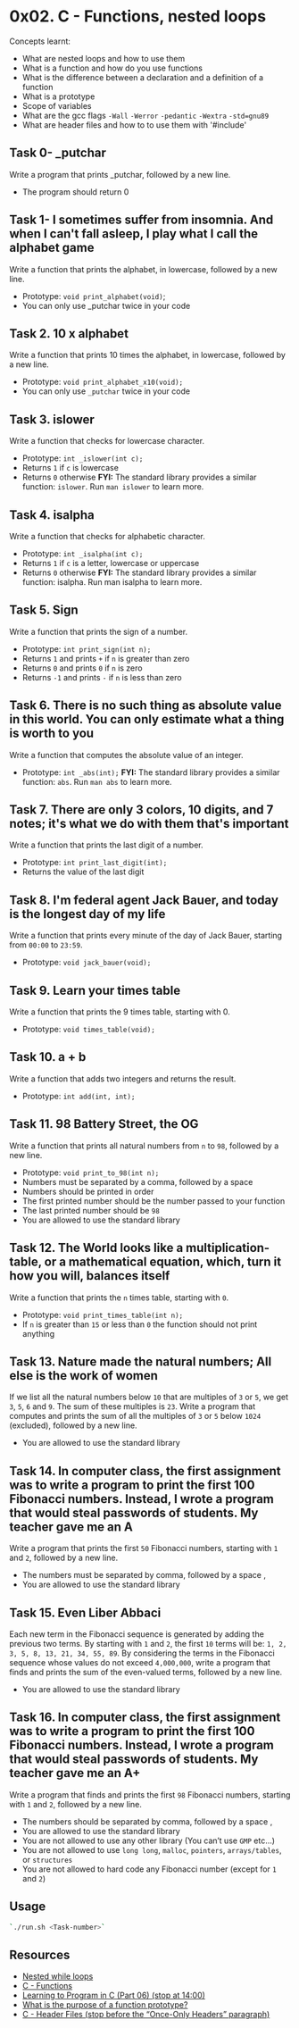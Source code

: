 # 0x02. C - Functions, nested loops
Concepts learnt:
- What are nested loops and how to use them
- What is a function and how do you use functions
- What is the difference between a declaration and a definition of a function
- What is a prototype
- Scope of variables
- What are the gcc flags `-Wall` `-Werror` `-pedantic` `-Wextra` `-std=gnu89`
- What are header files and how to to use them with '#include'
  
## Task 0- _putchar
Write a program that prints _putchar, followed by a new line.
- The program should return 0

## Task 1- I sometimes suffer from insomnia. And when I can't fall asleep, I play what I call the alphabet game
Write a function that prints the alphabet, in lowercase, followed by a new line.
- Prototype: `void print_alphabet(void)`;
- You can only use _putchar twice in your code
## Task 2. 10 x alphabet
Write a function that prints 10 times the alphabet, in lowercase, followed by a new line.
- Prototype: `void print_alphabet_x10(void);`
- You can only use `_putchar` twice in your code
## Task 3. islower
Write a function that checks for lowercase character.
- Prototype: `int _islower(int c);`
- Returns `1` if `c` is lowercase
- Returns `0` otherwise
**FYI:** The standard library provides a similar function: `islower`. Run `man islower` to learn more.
## Task 4. isalpha
Write a function that checks for alphabetic character.
- Prototype:  `int _isalpha(int c);`
- Returns `1` if `c` is a letter, lowercase or uppercase
- Returns `0` otherwise
**FYI:** The standard library provides a similar function: isalpha. Run man isalpha to learn more.
## Task 5. Sign
Write a function that prints the sign of a number.
- Prototype: `int print_sign(int n);`
- Returns `1` and prints `+` if `n` is greater than zero
- Returns `0` and prints `0` if `n` is zero
- Returns `-1` and prints `-` if `n` is less than zero
## Task 6. There is no such thing as absolute value in this world. You can only estimate what a thing is worth to you
Write a function that computes the absolute value of an integer.
- Prototype: `int _abs(int);`
**FYI:** The standard library provides a similar function: `abs`. Run `man abs` to learn more.
## Task 7. There are only 3 colors, 10 digits, and 7 notes; it's what we do with them that's important
Write a function that prints the last digit of a number.
- Prototype: `int print_last_digit(int);`
- Returns the value of the last digit
## Task 8. I'm federal agent Jack Bauer, and today is the longest day of my life
Write a function that prints every minute of the day of Jack Bauer, starting from `00:00` to `23:59`.
- Prototype: `void jack_bauer(void);`
## Task 9. Learn your times table
Write a function that prints the 9 times table, starting with 0.
- Prototype: `void times_table(void);`
## Task 10. a + b
Write a function that adds two integers and returns the result.
- Prototype:  `int add(int, int);`
## Task 11. 98 Battery Street, the OG
Write a function that prints all natural numbers from `n` to `98`, followed by a new line.
- Prototype: `void print_to_98(int n);`
- Numbers must be separated by a comma, followed by a space
- Numbers should be printed in order
- The first printed number should be the number passed to your function
- The last printed number should be `98`
- You are allowed to use the standard library
## Task 12. The World looks like a multiplication-table, or a mathematical equation, which, turn it how you will, balances itself
Write a function that prints the `n` times table, starting with `0`.
- Prototype: `void print_times_table(int n);`
- If `n` is greater than `15` or less than `0` the function should not print anything
## Task 13. Nature made the natural numbers; All else is the work of women
If we list all the natural numbers below `10` that are multiples of `3` or `5`, we get `3`, `5`, `6` and `9`. The sum of these multiples is `23`. Write a program that computes and prints the sum of all the multiples of `3` or `5` below `1024` (excluded), followed by a new line.
- You are allowed to use the standard library
## Task 14. In computer class, the first assignment was to write a program to print the first 100 Fibonacci numbers. Instead, I wrote a program that would steal passwords of students. My teacher gave me an A
Write a program that prints the first `50` Fibonacci numbers, starting with `1` and `2`, followed by a new line.
- The numbers must be separated by comma, followed by a space , 
- You are allowed to use the standard library
## Task 15. Even Liber Abbaci
Each new term in the Fibonacci sequence is generated by adding the previous two terms. By starting with `1` and `2`, the first `10` terms will be: `1, 2, 3, 5, 8, 13, 21, 34, 55, 89`. By considering the terms in the Fibonacci sequence whose values do not exceed `4,000,000`, write a program that finds and prints the sum of the even-valued terms, followed by a new line.
- You are allowed to use the standard library
## Task 16. In computer class, the first assignment was to write a program to print the first 100 Fibonacci numbers. Instead, I wrote a program that would steal passwords of students. My teacher gave me an A+
Write a program that finds and prints the first `98` Fibonacci numbers, starting with `1` and `2`, followed by a new line.
- The numbers should be separated by comma, followed by a space ,
- You are allowed to use the standard library
- You are not allowed to use any other library (You can’t use `GMP` etc…)
- You are not allowed to use `long long`, `malloc`, `pointers`, `arrays/tables`, or `structures`
- You are not allowed to hard code any Fibonacci number (except for `1` and `2`)
## Usage
```bash
`./run.sh <Task-number>`
```
## Resources
- [Nested while loops](https://www.youtube.com/watch?v=Z3iGeQ1gIss)
- [C - Functions](https://www.tutorialspoint.com/cprogramming/c_functions.htm)
- [Learning to Program in C (Part 06) (stop at 14:00)](https://www.youtube.com/watch?v=qMlnFwYdqIw)
- [What is the purpose of a function prototype?](https://www.geeksforgeeks.org/what-is-the-purpose-of-a-function-prototype/)
- [C - Header Files (stop before the “Once-Only Headers” paragraph)](https://www.tutorialspoint.com/cprogramming/c_header_files.htm)
  
